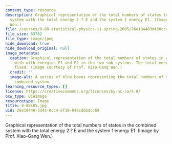 ```yaml
---
content_type: resource
description: Graphical representation of the total numbers of states in the combined
  system with the total energy 2 ? E and the system 1 energy E1. (Image by Prof. Xiao-Gang
  Wen.)
file: /courses/8-08-statistical-physics-ii-spring-2005/26e184403d430cc4ef10048cdbbdcc69_8-08s05.jpg
file_size: 63782
file_type: image/jpeg
hide_download: true
hide_download_original: null
image_metadata:
  caption: Graphical representation of the total numbers of states in a combined system
    with with energies E1 and E2 in the two sub systems. The total energy E1+E2 is
    fixed. (Image courtesy of Prof. Xiao-Gang Wen.)
  credit: ''
  image-alt: A series of blue boxes representing the total numbers of states in a
    combined system.
learning_resource_types: []
license: https://creativecommons.org/licenses/by-nc-sa/4.0/
ocw_type: OCWImage
resourcetype: Image
title: 8-08s05.jpg
uid: 26e18440-3d43-0cc4-ef10-048cdbbdcc69
---
```

Graphical representation of the total numbers of states in the combined system with the total energy 2 ? E and the system 1 energy E1. (Image by Prof. Xiao-Gang Wen.)